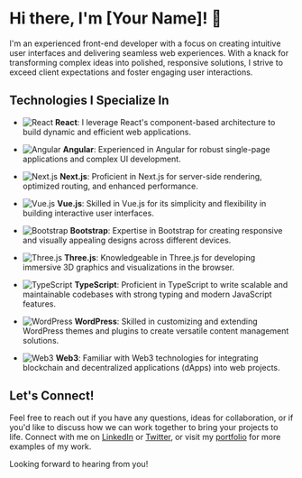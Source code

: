 # Hi there, I'm [Your Name]! 👋

I'm an experienced front-end developer with a focus on creating intuitive user interfaces and delivering seamless web experiences. With a knack for transforming complex ideas into polished, responsive solutions, I strive to exceed client expectations and foster engaging user interactions.

## Technologies I Specialize In

- ![React](https://upload.wikimedia.org/wikipedia/commons/a/a7/React-icon.svg) **React**: I leverage React's component-based architecture to build dynamic and efficient web applications.
  
- ![Angular](https://upload.wikimedia.org/wikipedia/commons/c/cf/Angular_full_color_logo.svg) **Angular**: Experienced in Angular for robust single-page applications and complex UI development.
  
- ![Next.js](https://upload.wikimedia.org/wikipedia/commons/8/8e/Nextjs-logo.svg) **Next.js**: Proficient in Next.js for server-side rendering, optimized routing, and enhanced performance.

- ![Vue.js](https://upload.wikimedia.org/wikipedia/commons/9/95/Vue.js_Logo_2.svg) **Vue.js**: Skilled in Vue.js for its simplicity and flexibility in building interactive user interfaces.

- ![Bootstrap](https://upload.wikimedia.org/wikipedia/commons/e/ea/Bootstrap_logo.svg) **Bootstrap**: Expertise in Bootstrap for creating responsive and visually appealing designs across different devices.

- ![Three.js](https://upload.wikimedia.org/wikipedia/commons/c/c1/Three.js_logo.svg) **Three.js**: Knowledgeable in Three.js for developing immersive 3D graphics and visualizations in the browser.

- ![TypeScript](https://upload.wikimedia.org/wikipedia/commons/4/4c/Typescript_logo_2020.svg) **TypeScript**: Proficient in TypeScript to write scalable and maintainable codebases with strong typing and modern JavaScript features.

- ![WordPress](https://upload.wikimedia.org/wikipedia/commons/9/93/Wordpress_Blue_logo.svg) **WordPress**: Skilled in customizing and extending WordPress themes and plugins to create versatile content management solutions.

- ![Web3](https://upload.wikimedia.org/wikipedia/commons/6/6d/Web3js.png) **Web3**: Familiar with Web3 technologies for integrating blockchain and decentralized applications (dApps) into web projects.

## Let's Connect!

Feel free to reach out if you have any questions, ideas for collaboration, or if you'd like to discuss how we can work together to bring your projects to life. Connect with me on [LinkedIn](#) or [Twitter](#), or visit my [portfolio](#) for more examples of my work.

Looking forward to hearing from you!
